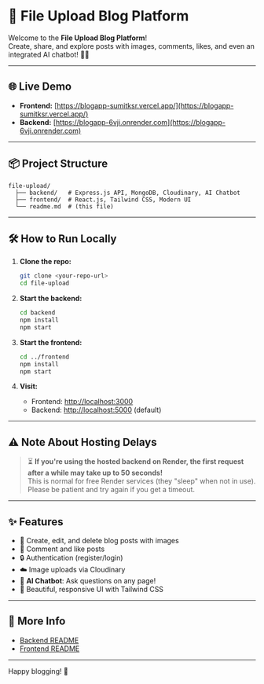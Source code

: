 # 🚀 File Upload Blog Platform

Welcome to the **File Upload Blog Platform**!  
Create, share, and explore posts with images, comments, likes, and even an integrated AI chatbot! 🤖✨

---

## 🌐 Live Demo

- **Frontend:** [https://blogapp-sumitksr.vercel.app/](https://blogapp-sumitksr.vercel.app/)
- **Backend:** [https://blogapp-6vji.onrender.com](https://blogapp-6vji.onrender.com)

---

## 📦 Project Structure

```
file-upload/
  ├── backend/   # Express.js API, MongoDB, Cloudinary, AI Chatbot
  ├── frontend/  # React.js, Tailwind CSS, Modern UI
  └── readme.md  # (this file)
```

---

## 🛠️ How to Run Locally

1. **Clone the repo:**
   ```bash
   git clone <your-repo-url>
   cd file-upload
   ```

2. **Start the backend:**
   ```bash
   cd backend
   npm install
   npm start
   ```

3. **Start the frontend:**
   ```bash
   cd ../frontend
   npm install
   npm start
   ```

4. **Visit:**  
   - Frontend: [http://localhost:3000](http://localhost:3000)
   - Backend: [http://localhost:5000](http://localhost:5000) (default)

---

## ⚠️ Note About Hosting Delays

> ⏳ **If you're using the hosted backend on Render, the first request after a while may take up to 50 seconds!**  
> This is normal for free Render services (they "sleep" when not in use). Please be patient and try again if you get a timeout.

---

## ✨ Features

- 📝 Create, edit, and delete blog posts with images
- 💬 Comment and like posts
- 🔒 Authentication (register/login)
- ☁️ Image uploads via Cloudinary
- 🤖 **AI Chatbot**: Ask questions on any page!
- 🎨 Beautiful, responsive UI with Tailwind CSS

---

## 📂 More Info

- [Backend README](./backend/readme.md)
- [Frontend README](./frontend/README.md)

---

Happy blogging! 🚀 